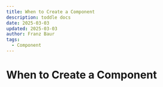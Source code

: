 ```yaml
---
title: When to Create a Component
description: toddle docs
date: 2025-03-03
updated: 2025-03-03
author: Franz Baur
tags: 
  - Component
---
```


# When to Create a Component